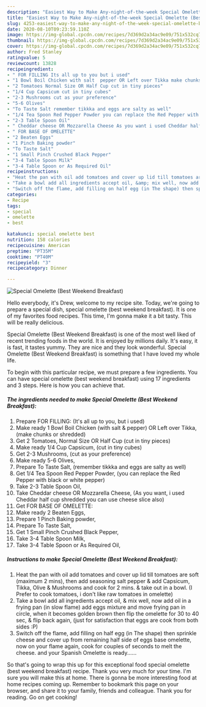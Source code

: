 ```yaml
---
description: "Easiest Way to Make Any-night-of-the-week Special Omelette (Best Weekend Breakfast)"
title: "Easiest Way to Make Any-night-of-the-week Special Omelette (Best Weekend Breakfast)"
slug: 4253-easiest-way-to-make-any-night-of-the-week-special-omelette-best-weekend-breakfast
date: 2020-08-10T09:23:59.110Z
image: https://img-global.cpcdn.com/recipes/7d369d2a34ac9e09/751x532cq70/special-omelette-best-weekend-breakfast-recipe-main-photo.jpg
thumbnail: https://img-global.cpcdn.com/recipes/7d369d2a34ac9e09/751x532cq70/special-omelette-best-weekend-breakfast-recipe-main-photo.jpg
cover: https://img-global.cpcdn.com/recipes/7d369d2a34ac9e09/751x532cq70/special-omelette-best-weekend-breakfast-recipe-main-photo.jpg
author: Fred Stanley
ratingvalue: 5
reviewcount: 13828
recipeingredient:
- " FOR FILLING Its all up to you but i used"
- "1 Bowl Boil Chicken with salt  pepper OR Left over Tikka make chunks or shredded"
- "2 Tomatoes Normal Size OR Half Cup cut in tiny pieces"
- "1/4 Cup Capsicum cut in tiny cubes"
- "2-3 Mushrooms cut as your preference"
- "5-6 Olives"
- "To Taste Salt remember tikkka and eggs are salty as well"
- "1/4 Tea Spoon Red Pepper Powder you can replace the Red Pepper with black or white pepper"
- "2-3 Table Spoon Oil"
- " Cheddar cheese OR Mozzarella Cheese As you want i used Cheddar half cup shredded you can use cheese slice also"
- " FOR BASE OF OMELETTE"
- "2 Beaten Eggs"
- "1 Pinch Baking powder"
- "To Taste Salt"
- "1 Small Pinch Crushed Black Pepper"
- "3-4 Table Spoon Milk"
- "3-4 Table Spoon or As Required Oil"
recipeinstructions:
- "Heat the pan with oil add tomatoes and cover up lid till tomatoes are soft (maximum 2 mins), then add seasoning salt pepper &amp; add Capsicum, Tikka, Olive &amp; Mushrooms and cook for 2 mins. &amp; take out in a bowl. (I Prefer to cook tomatoes, i don&#39;t like raw tomatoes in omelette)"
- "Take a bowl add all ingredients accept oil, &amp; mix well, now add oil in a frying pan (in slow flame) add eggs mixture and move frying pan in circle, when it becomes golden brown then flip the omelette for 30 to 40 sec, &amp; flip back again, (just for satisfaction that eggs are cook from both sides :P)"
- "Switch off the flame, add filling on half egg (in The shape) then sprinkle cheese and cover up from remaining half side of eggs base omelette, now on your flame again, cook for couples of seconds to melt the cheese. and your Spanish Omelette is ready......"
categories:
- Recipe
tags:
- special
- omelette
- best

katakunci: special omelette best 
nutrition: 158 calories
recipecuisine: American
preptime: "PT35M"
cooktime: "PT40M"
recipeyield: "3"
recipecategory: Dinner

---
```



![Special Omelette (Best Weekend Breakfast)](https://img-global.cpcdn.com/recipes/7d369d2a34ac9e09/751x532cq70/special-omelette-best-weekend-breakfast-recipe-main-photo.jpg)

Hello everybody, it's Drew, welcome to my recipe site. Today, we're going to prepare a special dish, special omelette (best weekend breakfast). It is one of my favorites food recipes. This time, I'm gonna make it a bit tasty. This will be really delicious.

Special Omelette (Best Weekend Breakfast) is one of the most well liked of recent trending foods in the world. It is enjoyed by millions daily. It's easy, it is fast, it tastes yummy. They are nice and they look wonderful. Special Omelette (Best Weekend Breakfast) is something that I have loved my whole life.




To begin with this particular recipe, we must prepare a few ingredients. You can have special omelette (best weekend breakfast) using 17 ingredients and 3 steps. Here is how you can achieve that.

<!--inarticleads1-->

##### The ingredients needed to make Special Omelette (Best Weekend Breakfast):

1. Prepare  FOR FILLING: (It&#39;s all up to you, but i used)
1. Make ready 1 Bowl Boil Chicken (with salt &amp; pepper) OR Left over Tikka, (make chunks or shredded)
1. Get 2 Tomatoes, Normal Size OR Half Cup (cut in tiny pieces)
1. Make ready 1/4 Cup Capsicum, (cut in tiny cubes)
1. Get 2-3 Mushrooms, (cut as your preference)
1. Make ready 5-6 Olives,
1. Prepare To Taste Salt, (remember tikkka and eggs are salty as well)
1. Get 1/4 Tea Spoon Red Pepper Powder, (you can replace the Red Pepper with black or white pepper)
1. Take 2-3 Table Spoon Oil,
1. Take  Cheddar cheese OR Mozzarella Cheese, (As you want, i used Cheddar half cup shredded you can use cheese slice also)
1. Get  FOR BASE OF OMELETTE:
1. Make ready 2 Beaten Eggs,
1. Prepare 1 Pinch Baking powder,
1. Prepare To Taste Salt,
1. Get 1 Small Pinch Crushed Black Pepper,
1. Take 3-4 Table Spoon Milk,
1. Take 3-4 Table Spoon or As Required Oil,




<!--inarticleads2-->

##### Instructions to make Special Omelette (Best Weekend Breakfast):

1. Heat the pan with oil add tomatoes and cover up lid till tomatoes are soft (maximum 2 mins), then add seasoning salt pepper &amp; add Capsicum, Tikka, Olive &amp; Mushrooms and cook for 2 mins. &amp; take out in a bowl. (I Prefer to cook tomatoes, i don&#39;t like raw tomatoes in omelette)
1. Take a bowl add all ingredients accept oil, &amp; mix well, now add oil in a frying pan (in slow flame) add eggs mixture and move frying pan in circle, when it becomes golden brown then flip the omelette for 30 to 40 sec, &amp; flip back again, (just for satisfaction that eggs are cook from both sides :P)
1. Switch off the flame, add filling on half egg (in The shape) then sprinkle cheese and cover up from remaining half side of eggs base omelette, now on your flame again, cook for couples of seconds to melt the cheese. and your Spanish Omelette is ready......




So that's going to wrap this up for this exceptional food special omelette (best weekend breakfast) recipe. Thank you very much for your time. I'm sure you will make this at home. There is gonna be more interesting food at home recipes coming up. Remember to bookmark this page on your browser, and share it to your family, friends and colleague. Thank you for reading. Go on get cooking!
